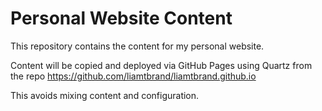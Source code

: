 # Personal Website Content

This repository contains the content for my personal website.

Content will be copied and deployed via GitHub Pages using Quartz from the repo https://github.com/liamtbrand/liamtbrand.github.io

This avoids mixing content and configuration.
